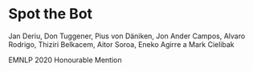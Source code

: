 # Spot the Bot

Jan Deriu, Don Tuggener, Pius von Däniken, Jon Ander Campos, Alvaro Rodrigo, Thiziri Belkacem, Aitor Soroa, Eneko Agirre a Mark Cielibak

EMNLP 2020 Honourable Mention


